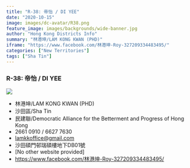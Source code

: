 ```yaml
---
title: "R-38: 帝怡 / DI YEE"
date: "2020-10-15"
image: images/dc-avatar/R38.png
feature_image: images/backgrounds/wide-banner.jpg
author: "Hong Kong Districts Info"
summary: "林港坤/LAM KONG KWAN (PHD)"
iframe: "https://www.facebook.com/林港坤-Roy-327209334483495/"
categories: ["New Territories"]
tags: ["Sha Tin"]
---
```


### R-38: 帝怡 / DI YEE  
![](/images/dc-avatar/R38.png)  

 - 林港坤/LAM KONG KWAN (PHD)  
 - 沙田區/Sha Tin  
 - 民建聯/Democratic Alliance for the Betterment and Progress of Hong Kong  
 - 2661 0910 / 6627 7630  
 - lamkkoffice@gmail.com  
 - 沙田碩門邨瑞碩樓地下DB01號  
 - [No other website provided]  
 - https://www.facebook.com/林港坤-Roy-327209334483495/
